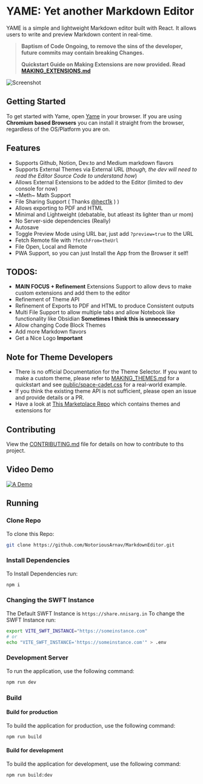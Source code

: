 # YAME: Yet another Markdown Editor
YAME is a simple and lightweight Markdown editor built with React. It allows users to write and preview Markdown content in real-time.

> **Baptism of Code Ongoing, to remove the sins of the developer, future commits may contain breaking Changes.**
>
> **Quickstart Guide on Making Extensions are now provided. Read [MAKING_EXTENSIONS.md](MAKING_EXTENSIONS.md)**

![Screenshot](public/screenshot-1.png)

## Getting Started
To get started with Yame, open [Yame](https://notoriousarnav.github.io/MarkdownEditor/) in your browser. If you are using **Chromium based Browsers** you can install it straight from the browser, regardless of the OS/Platform you are on. 

## Features
- Supports Github, Notion, Dev.to and Medium markdown flavors
- Supports External Themes via External URL (*though, the dev will need to read the Editor Source Code to understand how*)
- Allows External Extensions to be added to the Editor (limited to dev console for now)
- ~Meth~ Math Support
- File Sharing Support ( Thanks [@hect1k](https://github.com/hect1k) ) )
- Allows exporting to PDF and HTML
- Minimal and Lightweight (debatable, but atleast its lighter than ur mom)
- No Server-side dependencies (Really)
- Autosave
- Toggle Preview Mode using URL bar, just add `?preview=true` to the URL
- Fetch Remote file with `?fetchFrom=theUrl`
- File Open, Local and Remote
- PWA Support, so you can just Install the App from the Browser it self!

## TODOS:
- **MAIN FOCUS + Refinement** Extensions Support to allow devs to make custom extensions and add them to the editor
- Refinement of Theme API
- Refinement of Exports to PDF and HTML to produce Consistent outputs
- Multi File Support to allow multiple tabs and allow Notebook like functionality like Obsidian **Sometimes I think this is unnecessary**
- Allow changing Code Block Themes
- Add more Markdown flavors
- Get a Nice Logo **Important**

## Note for Theme Developers
- There is no official Documentation for the Theme Selector. If you want to make a custom theme, please refer to [MAKING_THEMES.md](MAKING_THEMES.md) for a quickstart and see [public/space-cadet.css](public/space-cadet.css) for a real-world example.
- If you think the existing theme API is not sufficient, please open an issue and provide details or a PR.
- Have a look at [This Marketplace Repo](https://github.com/BroCode501/YameMarketplace.git) which contains themes and extensions for 
## Contributing
View the [CONTRIBUTING.md](CONTRIBUTING.md) file for details on how to contribute to ths project.

## Video Demo
[![A Demo](https://i.ytimg.com/vi/ufgCsc758yw/hqdefault.jpg "Markdown Editor")](https://www.youtube.com/watch?v=ufgCsc758yw)

## Running
### Clone Repo
To clone this Repo:
```bash
git clone https://github.com/NotoriousArnav/MarkdownEditor.git
```
### Install Dependencies
To Install Dependencies run:
```bash
npm i
```

### Changing the SWFT Instance
The Default SWFT Instance is `https://share.nnisarg.in`
To change the SWFT Instance run:
```bash
export VITE_SWFT_INSTANCE="https://someinstance.com"
# or
echo "VITE_SWFT_INSTANCE='https://someinstance.com'" > .env
```

### Development Server
To run the application, use the following command:
```bash
npm run dev
```
### Build
#### Build for production
To build the application for production, use the following command:
```bash
npm run build
```
#### Build for development
To build the application for development, use the following command:
```bash
npm run build:dev
```
